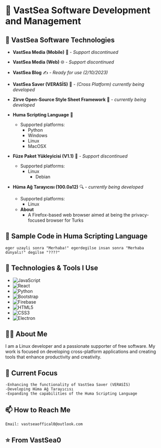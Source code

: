 # 🌊 VastSea Software Development and Management

 
## 🌟 VastSea Software Technologies
- **VastSea Media (Mobile)** 📱 - *Support discontinued*
- **VastSea Media (Web)** 🌐 - *Support discontinued*
- **VastSea Blog** ✍️ - *Ready for use (2/10/2023)*
- **VastSea Saver (VERASİS)** 🌟 - *(Cross Platform) currently being developed*
- **Zirve Open-Source Style Sheet Framework** 🎨 - *currently being developed*
- **Huma Scripting Language** 🧩
  - Supported platforms:
    - Python
    - Windows
    - Linux
    - MacOSX

- **Füze Paket Yükleyicisi (V1.1)** 🚀 - *Support discontinued*
  - Supported platforms:
    - Linux
      - Debian
- **Hüma Ağ Tarayıcısı (100.0a12)** 🔍 - *currently being developed*
  - Supported platforms:
    - Linux
   - **About**
     - A Firefox-based web browser aimed at being the privacy-focused browser for Turks
 

## 📝 Sample Code in Huma Scripting Language
```HumaBetik
eger uzayli sonra "Merhaba!" egerdegilse insan sonra "Merhaba dünyalı!" degilse "????"
```
## 🚀 Technologies & Tools I Use
 
- ![JavaScript](https://img.shields.io/badge/-JavaScript-F7DF1E?style=flat&logo=javascript&logoColor=black)
- ![React](https://img.shields.io/badge/-React-61DAFB?style=flat&logo=react&logoColor=black)
- ![Python](https://img.shields.io/badge/-Python-3776AB?style=flat&logo=python&logoColor=white)
- ![Bootstrap](https://img.shields.io/badge/-Bootstrap-563D7C?style=flat&logo=bootstrap&logoColor=white)
- ![Firebase](https://img.shields.io/badge/-Firebase-FFCA28?style=flat&logo=firebase&logoColor=black)
- ![HTML5](https://img.shields.io/badge/-HTML5-E34F26?style=flat&logo=html5&logoColor=white)
- ![CSS3](https://img.shields.io/badge/-CSS3-1572B6?style=flat&logo=css3&logoColor=white)
- ![Electron](https://img.shields.io/badge/-Electron-47848F?style=flat&logo=electron&logoColor=white)


## 👨‍💻 About Me
I am a Linux developer and a passionate supporter of free software. My work is focused on developing cross-platform applications and creating tools that enhance productivity and creativity.
## 🌱 Current Focus
    -Enhancing the functionality of VastSea Saver (VERASİS)
    -Developing Hüma Ağ Tarayıcısı
    -Expanding the capabilities of the Huma Scripting Language

## 📫 How to Reach Me

    Email: vastseaoffical0@outlook.com
     

## ⭐️ From VastSea0
